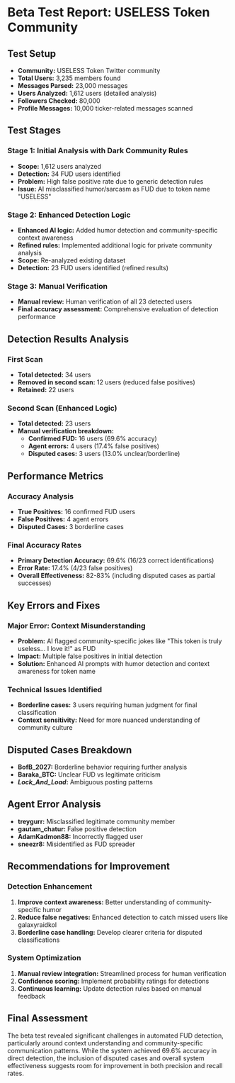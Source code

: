 # Beta Test Report: USELESS Token Community

## Test Setup
- **Community:** USELESS Token Twitter community
- **Total Users:** 3,235 members found
- **Messages Parsed:** 23,000 messages
- **Users Analyzed:** 1,612 users (detailed analysis)
- **Followers Checked:** 80,000
- **Profile Messages:** 10,000 ticker-related messages scanned

## Test Stages

### Stage 1: Initial Analysis with Dark Community Rules
- **Scope:** 1,612 users analyzed
- **Detection:** 34 FUD users identified
- **Problem:** High false positive rate due to generic detection rules
- **Issue:** AI misclassified humor/sarcasm as FUD due to token name "USELESS"

### Stage 2: Enhanced Detection Logic
- **Enhanced AI logic:** Added humor detection and community-specific context awareness
- **Refined rules:** Implemented additional logic for private community analysis
- **Scope:** Re-analyzed existing dataset
- **Detection:** 23 FUD users identified (refined results)

### Stage 3: Manual Verification
- **Manual review:** Human verification of all 23 detected users
- **Final accuracy assessment:** Comprehensive evaluation of detection performance

## Detection Results Analysis

### First Scan
- **Total detected:** 34 users
- **Removed in second scan:** 12 users (reduced false positives)
- **Retained:** 22 users

### Second Scan (Enhanced Logic)
- **Total detected:** 23 users
- **Manual verification breakdown:**
    - **Confirmed FUD:** 16 users (69.6% accuracy)
    - **Agent errors:** 4 users (17.4% false positives)
    - **Disputed cases:** 3 users (13.0% unclear/borderline)

## Performance Metrics

### Accuracy Analysis
- **True Positives:** 16 confirmed FUD users
- **False Positives:** 4 agent errors
- **Disputed Cases:** 3 borderline cases

### Final Accuracy Rates
- **Primary Detection Accuracy:** 69.6% (16/23 correct identifications)
- **Error Rate:** 17.4% (4/23 false positives)
- **Overall Effectiveness:** 82-83% (including disputed cases as partial successes)

## Key Errors and Fixes

### Major Error: Context Misunderstanding
- **Problem:** AI flagged community-specific jokes like "This token is truly useless... I love it!" as FUD
- **Impact:** Multiple false positives in initial detection
- **Solution:** Enhanced AI prompts with humor detection and context awareness for token name

### Technical Issues Identified
- **Borderline cases:** 3 users requiring human judgment for final classification
- **Context sensitivity:** Need for more nuanced understanding of community culture

## Disputed Cases Breakdown
- **BofB_2027:** Borderline behavior requiring further analysis
- **Baraka_BTC:** Unclear FUD vs legitimate criticism
- **_Lock_And_Load_:** Ambiguous posting patterns

## Agent Error Analysis
- **treygurr:** Misclassified legitimate community member
- **gautam_chatur:** False positive detection
- **AdamKadmon88:** Incorrectly flagged user
- **sneezr8:** Misidentified as FUD spreader

## Recommendations for Improvement

### Detection Enhancement
1. **Improve context awareness:** Better understanding of community-specific humor
2. **Reduce false negatives:** Enhanced detection to catch missed users like galaxyraidkol
3. **Borderline case handling:** Develop clearer criteria for disputed classifications

### System Optimization
1. **Manual review integration:** Streamlined process for human verification
2. **Confidence scoring:** Implement probability ratings for detections
3. **Continuous learning:** Update detection rules based on manual feedback

## Final Assessment
The beta test revealed significant challenges in automated FUD detection, particularly around context understanding and community-specific communication patterns. While the system achieved 69.6% accuracy in direct detection, the inclusion of disputed cases and overall system effectiveness suggests room for improvement in both precision and recall rates.